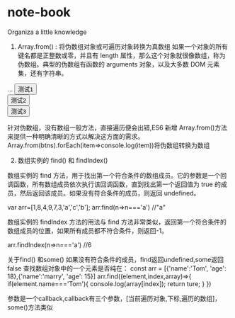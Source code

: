 # note-book
Organiza a little knowledge

1. Array.from() : 将伪数组对象或可遍历对象转换为真数组
如果一个对象的所有键名都是正整数或零，并且有 length 属性，那么这个对象就很像数组，称为伪数组。典型的伪数组有函数的 arguments 对象，以及大多数 DOM 元素集，还有字符串。

...
<button>测试1</button>
<br>
<button>测试2</button>
<br>
<button>测试3</button>
<br>
<script type="text/javascript">
let btns = document.getElementsByTagName("button")
console.log("btns",btns);//得到一个伪数组
btns.forEach(item=>console.log(item)) Uncaught TypeError: btns.forEach is not a function
</script>

针对伪数组，没有数组一般方法，直接遍历便会出错,ES6 新增 Array.from()方法来提供一种明确清晰的方式以解决这方面的需求。
Array.from(btns).forEach(item=>console.log(item))将伪数组转换为数组

2. 数组实例的 find() 和 findIndex()

数组实例的 find 方法，用于找出第一个符合条件的数组成员。它的参数是一个回调函数，所有数组成员依次执行该回调函数，直到找出第一个返回值为 true 的成员，然后返回该成员。如果没有符合条件的成员，则返回 undefined。

var arr=[1,8,4,9,7,3,'a','c','b'];
arr.find(n=>n==='a') //"a"

数组实例的 findIndex 方法的用法与 find 方法非常类似，返回第一个符合条件的数组成员的位置，如果所有成员都不符合条件，则返回-1。

arr.findIndex(n=>n==='a') //6

关于find() 和some()
如果没有符合条件的成员，find返回undefined,some返回false
查找数组对象中的一个元素是否纯在：
const arr = [{'name':'Tom', 'age': 18},{'name':'marry', 'age': 15}]
arr.find((element,index,array)=>{
  if(element.name==='Tom'){
    console.log(array[index]);
    return ture;
  }
})

参数是一个callback,callback有三个参数，[当前遍历对象,下标,遍历的数组]，some()方法类似
